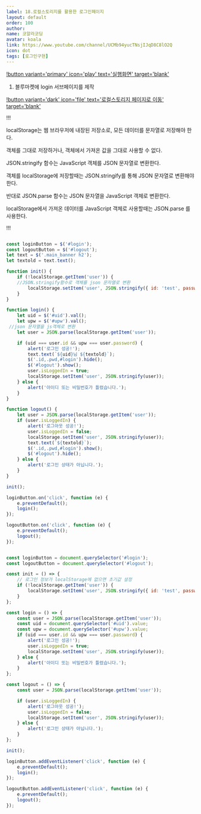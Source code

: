 ```yaml
---
label: 18.로컬스토리지를 활용한 로그인페이지
layout: default
order: 100
author:
name: 코알라코딩
avatar: koala
link: https://www.youtube.com/channel/UCMb94yucTNsjIJqD8C8lO2Q
icon: dot
tags: [로그인구현]
---
```


[!button variant='primary' icon='play' text='실행화면' target='blank'](https://qwerewqwerew.github.io/source/ui/login/index.html)

1. 블루마켓에 login 서브페이지를 제작


[!button variant='dark' icon='file' text='로컬스토리지 페이지로 이동' target='blank'](../3_js/basic/2.partial/localstorage.md)

!!!

localStorage는 웹 브라우저에 내장된 저장소로, 모든 데이터를 문자열로 저장해야 한다.

객체를 그대로 저장하거나, 객체에서 가져온 값을 그대로 사용할 수 없다.

JSON.stringify 함수는 JavaScript 객체를 JSON 문자열로 변환한다.

객체를 localStorage에 저장할때는 JSON.stringify를 통해 JSON 문자열로 변환해야 한다.

반대로 JSON.parse 함수는 JSON 문자열을 JavaScript 객체로 변환한다.

localStorage에서 가져온 데이터를 JavaScript 객체로 사용할때는 JSON.parse 를 사용한다.

!!!

```js # jQuery

const loginButton = $('#login');
const logoutButton = $('#logout');
let text = $('.main_banner h2');
let textold = text.text();

function init() {
	if (!localStorage.getItem('user')) {
    //JSON.stringify함수로 객체를 json 문자열로 변환
		localStorage.setItem('user', JSON.stringify({ id: 'test', password: '5246', isLoggedIn: false }));
	}
}

function login() {
	let uid = $('#uid').val();
	let upw = $('#upw').val();
 //json 문자열을 js객체로 변환
	let user = JSON.parse(localStorage.getItem('user'));

	if (uid === user.id && upw === user.password) {
		alert('로그인 성공!');
		text.text(`${uid}님 ${textold}`);
		$('.id,.pwd,#login').hide();
		$('#logout').show();
		user.isLoggedIn = true;
		localStorage.setItem('user', JSON.stringify(user));
	} else {
		alert('아이디 또는 비밀번호가 틀렸습니다.');
	}
}

function logout() {
	let user = JSON.parse(localStorage.getItem('user'));
	if (user.isLoggedIn) {
		alert('로그아웃 성공!');
		user.isLoggedIn = false;
		localStorage.setItem('user', JSON.stringify(user));
		text.text(`${textold}`);
		$('.id,.pwd,#login').show();
		$('#logout').hide();
	} else {
		alert('로그인 상태가 아닙니다.');
	}
}

init();

loginButton.on('click', function (e) {
	e.preventDefault();
	login();
});

logoutButton.on('click', function (e) {
	e.preventDefault();
	logout();
});

```


```js # vanillaJS

const loginButton = document.querySelector('#login');
const logoutButton = document.querySelector('#logout');

const init = () => {
	// 로그인 정보가 localStorage에 없으면 초기값 설정
	if (!localStorage.getItem('user')) {
		localStorage.setItem('user', JSON.stringify({ id: 'test', password: '5246', isLoggedIn: false }));
	}
};

const login = () => {
	const user = JSON.parse(localStorage.getItem('user'));
	const uid = document.querySelector('#uid').value;
	const upw = document.querySelector('#upw').value;
	if (uid === user.id && upw === user.password) {
		alert('로그인 성공!');
		user.isLoggedIn = true;
		localStorage.setItem('user', JSON.stringify(user));
	} else {
		alert('아이디 또는 비밀번호가 틀렸습니다.');
	}
};

const logout = () => {
	const user = JSON.parse(localStorage.getItem('user'));

	if (user.isLoggedIn) {
		alert('로그아웃 성공!');
		user.isLoggedIn = false;
		localStorage.setItem('user', JSON.stringify(user));
	} else {
		alert('로그인 상태가 아닙니다.');
	}
};

init();

loginButton.addEventListener('click', function (e) {
	e.preventDefault();
	login();
});

logoutButton.addEventListener('click', function (e) {
	e.preventDefault();
	logout();
});

```